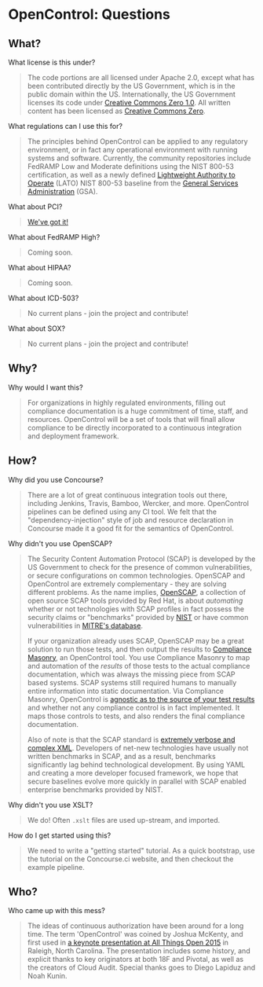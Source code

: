 # OpenControl: Questions

## What?

What license is this under?

> The code portions are all licensed under Apache 2.0, except what has been contributed
directly by the US Government, which is in the public domain within the US. Internationally, the US Government licenses its code under [Creative Commons Zero 1.0](https://github.com/opencontrol/compliance-masonry/blob/master/LICENSE.md). All written content
has been licensed as [Creative Commons Zero](https://creativecommons.org/publicdomain/zero/1.0/).

What regulations can I use this for?

> The principles behind OpenControl can be applied to any regulatory environment,
or in fact any operational environment with running systems and software. Currently,
the community repositories include FedRAMP Low and Moderate definitions using the
NIST 800-53 certification, as well as a newly defined [Lightweight Authority to Operate](https://gsablogs.gsa.gov/innovation/2014/12/10/it-security-security-in-an-agile-development-cloud-world-by-kurt-garbars/) (LATO) NIST 800-53 baseline from the [General Services Administration](http://gsa.gov) (GSA).

What about PCI?

> [We've got it!](https://github.com/opencontrol/compliance-masonry/blob/6c9a3ff81710dedb816ccb7d9edd1a50e84ce015/fixtures/standards/PCI-DSS-MAY-2015.yaml)

What about FedRAMP High?

> Coming soon.

What about HIPAA?

> Coming soon.

What about ICD-503?

> No current plans - join the project and contribute!

What about SOX?

> No current plans - join the project and contribute!

## Why?

Why would I want this?

> For organizations in highly regulated environments, filling out compliance documentation is a huge commitment of time, staff, and resources. OpenControl will be a set of tools that will finall allow compliance to be directly incorporated to a continuous integration and deployment framework.

## How?

Why did you use Concourse?

> There are a lot of great continuous integration tools out there, including Jenkins,
Travis, Bamboo, Wercker, and more. OpenControl pipelines can be defined using
any CI tool. We felt that the "dependency-injection" style of job and resource
declaration in Concourse made it a good fit for the semantics of OpenControl.

Why didn't you use OpenSCAP?

> The Security Content Automation Protocol (SCAP) is developed by the US Government to check for the presence of common vulnerabilities, or secure configurations on common technologies. OpenSCAP and OpenControl are extremely complementary - they are solving different problems. As the name implies, [OpenSCAP](https://github.com/OpenSCAP), a collection of open source SCAP tools provided by Red Hat, is about _automating_ whether or not technologies with SCAP profiles in fact possess the security claims or "benchmarks" provided by [NIST](https://web.nvd.nist.gov/view/ncp/repository) or have common vulnerabilities in [MITRE's database](https://cve.mitre.org/).
>
> If your organization already uses SCAP, OpenSCAP may be a great solution to run those tests, and then output the results to [Compliance Masonry](https://github.com/opencontrol/compliance-masonry), an OpenControl tool. You use Compliance Masonry to map and automation of the _results_ of those tests to the actual compliance documentation, which was always the missing piece from SCAP based systems. SCAP systems still required humans to manually entire information into static documentation. Via Compliance Masonry, OpenControl is [agnostic as to the source of your test results](https://github.com/opencontrol/compliance-masonry#long-term-plan-diagram) and whether not any compliance control is in fact implemented. It maps those controls to tests, and also renders the final compliance documentation.
>
> Also of note is that the SCAP standard is [extremely verbose and complex XML](http://scap.nist.gov/schema/scap/1.2/scap-source-data-stream_1.2.xsd). Developers of net-new technologies have usually not written benchmarks in SCAP, and as a result, benchmarks significantly lag behind technological development. By using YAML and creating a more developer focused framework, we hope that secure baselines evolve more quickly in parallel with SCAP enabled enterprise benchmarks provided by NIST.

Why didn't you use XSLT?

> We do! Often `.xslt` files are used up-stream, and imported.

How do I get started using this?

> We need to write a "getting started" tutorial. As a quick bootstrap, use the
tutorial on the Concourse.ci website, and then checkout the example pipeline.

## Who?

Who came up with this mess?

> The ideas of continuous authorization have been around for a long time. The term
'OpenControl' was coined by Joshua McKenty, and first used in [a keynote presentation
at All Things Open 2015](https://speakerdeck.com/joshuamckenty/all-things-open-opencontrol) in Raleigh, North Carolina.
The presentation includes some history, and explicit thanks to key originators at
both 18F and Pivotal, as well as the creators of Cloud Audit. Special thanks goes
to Diego Lapiduz and Noah Kunin.
